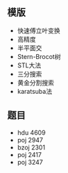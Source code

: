 ## 模版
* 快速傅立叶变换
* 高精度
* 半平面交
* Stern-Brocot树
* STL大法
* 三分搜索
* 黄金分割搜索
* karatsuba法

## 题目
* hdu 4609
* poj 2947
* bzoj 2301
* poj 2417
* poj 3247
